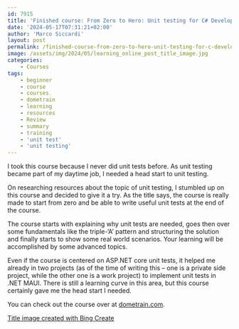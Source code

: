 ```yaml
---
id: 7915
title: 'Finished course: From Zero to Hero: Unit testing for C# Developers (Dometrain)'
date: '2024-05-17T07:31:21+02:00'
author: 'Marco Siccardi'
layout: post
permalink: /finished-course-from-zero-to-hero-unit-testing-for-c-developers-dometrain/
image: /assets/img/2024/05/learning_online_post_title_image.jpg
categories:
    - Courses
tags:
    - beginner
    - course
    - courses
    - dometrain
    - learning
    - resources
    - Review
    - summary
    - training
    - 'unit test'
    - 'unit testing'
---
```


I took this course because I never did unit tests before. As unit testing became part of my daytime job, I needed a head start to unit testing.

On researching resources about the topic of unit testing, I stumbled up on this course and decided to give it a try. As the title says, the course is really made to start from zero and be able to write useful unit tests at the end of the course.

The course starts with explaining why unit tests are needed, goes then over some fundamentals like the triple-‘A’ pattern and structuring the solution and finally starts to show some real world scenarios. Your learning will be accomplished by some advanced topics.

Even if the course is centered on ASP.NET core unit tests, it helped me already in two projects (as of the time of writing this – one is a private side project, while the other one is a work project) to implement unit tests in .NET MAUI. There is still a learning curve in this area, but this course certainly gave me the head start I needed.

You can check out the course over at [dometrain.com](https://dometrain.com/course/from-zero-to-hero-unit-testing-in-c).

[Title image created with Bing Create](https://www.bing.com/images/create/learning-online-about-unit-tests2c-programming2c-blo/1-6646e4b4769e4743b8e6be3a1b75d1ec?id=%2fLc0Pfp912N20Dy5wHTgfg%3d%3d&view=detailv2&idpp=genimg&thId=OIG4.m3uMoEiuudE.6yQqwjsa&FORM=GCRIDP&mode=overlay)
